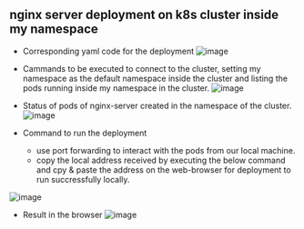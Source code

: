## nginx server deployment on k8s cluster inside my namespace
- Corresponding yaml code for the deployment
![image](https://github.com/swatipal1010/Deployments-in-k8s-cluster/assets/110754474/612ed44d-9dad-43ae-8bf8-2a21992044e3)

- Cammands to be executed to connect to the cluster, setting my namespace as the default namespace inside the cluster and listing the pods running inside my namespace in the cluster.
![image](https://github.com/swatipal1010/Deployments-in-k8s-cluster/assets/110754474/be681f26-0239-4ded-aace-e5c44dcd6c09)

- Status of pods of nginx-server created in the namespace of the cluster.
![image](https://github.com/swatipal1010/Deployments-in-k8s-cluster/assets/110754474/b177575f-1021-488e-b663-06efe2050ee4)

- Command to run the deployment
  - use port forwarding to interact with the pods from our local machine.
  - copy the local address received by executing the below command and cpy & paste the address on the web-browser for deployment to run succressfully locally.
    
![image](https://github.com/swatipal1010/Deployments-in-k8s-cluster/assets/110754474/34991d84-ba59-4bb1-88a6-90d1e7e610c4)

- Result in the browser
![image](https://github.com/swatipal1010/Deployments-in-k8s-cluster/assets/110754474/7448de9a-4aa4-4a02-a30b-3a4c5b878596)

